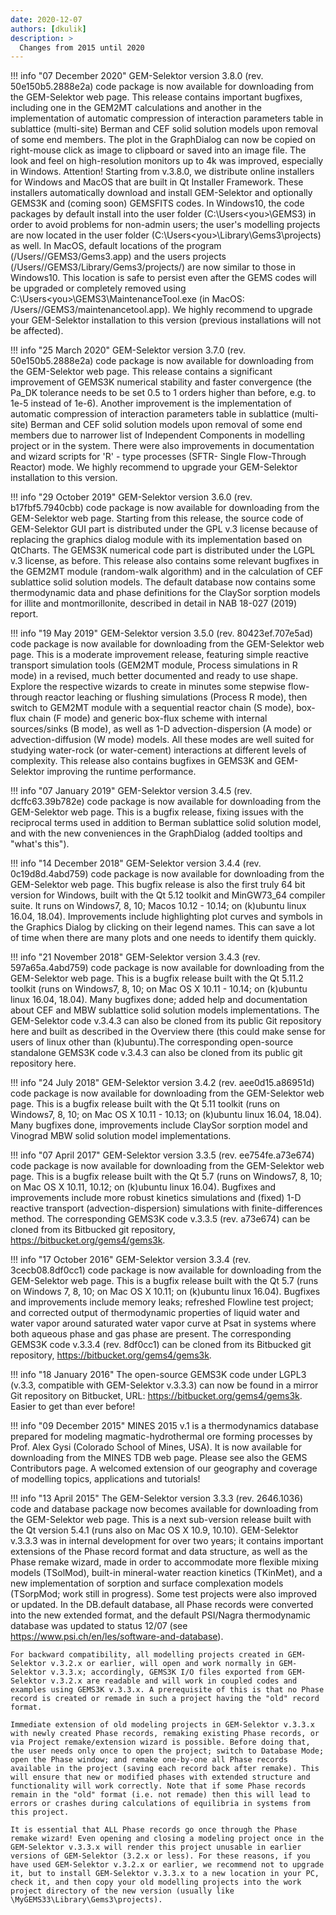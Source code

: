 ```yaml
---
date: 2020-12-07
authors: [dkulik]
description: >
  Changes from 2015 until 2020
---
```


!!! info "07 December 2020"
    GEM-Selektor version 3.8.0 (rev. 50e150b5.2888e2a) code package is now available for downloading from the GEM-Selektor web page. This release contains important bugfixes, including one in the GEM2MT calculations and another in the implementation of automatic compression of interaction parameters table in sublattice (multi-site) Berman and CEF solid solution models upon removal of some end members. The plot in the GraphDialog can now be copied on right-mouse click as image to clipboard or saved into an image file. The look and feel on high-resolution monitors up to 4k was improved, especially in Windows. Attention!  Starting from v.3.8.0, we distribute online installers for Windows and MacOS that are built in Qt Installer Framework. These installers automatically download and install GEM-Selektor and optionally GEMS3K and (coming soon) GEMSFITS codes. In Windows10, the code packages by default install into the user folder (C:\Users\<you>\GEMS3) in order to avoid problems for non-admin users; the user's modelling projects are now located in the user folder (C:\Users\<you>\Library\Gems3\projects\) as well. In MacOS, default locations of the program (/Users/<you>/GEMS3/Gems3.app) and the users projects (/Users/<you>/GEMS3/Library/Gems3/projects/) are now similar to those in Windows10. This location is safe to persist even after the GEMS codes will be upgraded or completely removed using C:\Users\<you>\GEMS3\MaintenanceTool.exe (in MacOS: /Users/<you>/GEMS3/maintenancetool.app). We highly recommend to upgrade your GEM-Selektor installation to this version (previous installations will not be affected).

!!! info "25 March 2020"
    GEM-Selektor version 3.7.0 (rev. 50e150b5.2888e2a) code package is now available for downloading from the GEM-Selektor web page. This release contains a significant improvement of GEMS3K numerical stability and faster convergence (the Pa_DK tolerance needs to be set 0.5 to 1 orders higher than before, e.g. to 1e-5 instead of 1e-6). Another improvement is the implementation of automatic compression of interaction parameters table in sublattice (multi-site) Berman and CEF solid solution models upon removal of some end members due to narrower list of Independent Components in modelling project or in the system. There were also improvements in documentation and wizard scripts for 'R' - type processes (SFTR- Single Flow-Through Reactor) mode. We highly recommend to upgrade your GEM-Selektor installation to this version.

!!! info "29 October 2019"
    GEM-Selektor version 3.6.0 (rev. b17fbf5.7940cbb) code package is now available for downloading from the GEM-Selektor web page. Starting from this release, the source code of GEM-Selektor GUI part is distributed under the GPL v.3 license because of replacing the graphics dialog module with its implementation based on QtCharts. The GEMS3K numerical code part is distributed under the LGPL v.3 license, as before. This release also contains some relevant bugfixes in the GEM2MT module (random-walk algorithm) and in the calculation of CEF sublattice solid solution models. The default database now contains some thermodynamic data and phase definitions for the ClaySor sorption models for illite and montmorillonite, described in detail in NAB 18-027 (2019) report.

!!! info "19 May 2019"
    GEM-Selektor version 3.5.0 (rev. 80423ef.707e5ad) code package is now available for downloading from the GEM-Selektor web page. This is a moderate improvement release, featuring simple reactive transport simulation tools (GEM2MT module, Process simulations in R mode) in a revised, much better documented and ready to use shape. Explore the respective wizards to create in minutes some stepwise flow-through reactor leaching or flushing simulations (Process R mode), then switch to GEM2MT module with a sequential reactor chain (S mode), box-flux chain (F mode) and generic box-flux scheme with internal sources/sinks (B mode), as well as 1-D advection-dispersion (A mode) or advection-diffusion (W mode) models. All these modes are well suited for studying water-rock (or water-cement) interactions at different levels of complexity. This release also contains bugfixes in GEMS3K and GEM-Selektor improving the runtime performance.

!!! info "07 January 2019"
    GEM-Selektor version 3.4.5 (rev. dcffc63.39b782e) code package is now available for downloading from the GEM-Selektor web page. This is a bugfix release, fixing issues with the reciprocal terms used in addition to Berman sublattice solid solution model, and with the new conveniences in the GraphDialog (added tooltips and "what's this").

!!! info "14 December 2018"
    GEM-Selektor version 3.4.4 (rev. 0c19d8d.4abd759) code package is now available for downloading from the GEM-Selektor web page. This bugfix release is also the first truly 64 bit version for Windows, built with the Qt  5.12 toolkit and MinGW73_64 compiler suite. It runs on Windows7, 8, 10; Macos 10.12 - 10.14; on (k)ubuntu linux 16.04, 18.04). Improvements include highlighting plot curves and symbols in the Graphics Dialog by clicking on their legend names. This can save a lot of time when there are many plots and one needs to identify them quickly.

!!! info "21 November 2018"
    GEM-Selektor version 3.4.3 (rev. 597a65a.4abd759) code package is now available for downloading from the GEM-Selektor web page. This is a bugfix release built with the Qt  5.11.2 toolkit (runs on Windows7, 8, 10; on Mac OS X 10.11 - 10.14; on (k)ubuntu linux 16.04, 18.04). Many bugfixes done; added help and documentation about CEF and MBW sublattice solid solution models implementations. The GEM-Selektor code v.3.4.3 can also be cloned from its public Git repository here and built as described in the Overview there (this could make sense for users of linux other than (k)ubuntu).The corresponding open-source standalone GEMS3K code v.3.4.3 can also be cloned from its public git repository here. 

!!! info "24 July 2018"
    GEM-Selektor version 3.4.2 (rev. aee0d15.a86951d) code package is now available for downloading from the GEM-Selektor web page. This is a bugfix release built with the Qt  5.11 toolkit (runs on Windows7, 8, 10; on Mac OS X 10.11 - 10.13; on (k)ubuntu linux 16.04, 18.04). Many bugfixes done, improvements include ClaySor sorption model and Vinograd MBW solid solution model implementations.

!!! info "07 April 2017"
    GEM-Selektor version 3.3.5 (rev. ee754fe.a73e674) code package is now available for downloading from the GEM-Selektor web page. This is a bugfix release built with the Qt  5.7 (runs on Windows7, 8, 10; on Mac OS X 10.11, 10.12; on (k)ubuntu linux 16.04). Bugfixes and improvements include more robust kinetics simulations and (fixed) 1-D reactive transport (advection-dispersion) simulations with finite-differences method. The corresponding GEMS3K code v.3.3.5 (rev. a73e674) can be cloned from its Bitbucked git repository, https://bitbucket.org/gems4/gems3k.

!!! info "17 October 2016"
    GEM-Selektor version 3.3.4 (rev. 3cecb08.8df0cc1) code package is now available for downloading from the GEM-Selektor web page. This is a bugfix release built with the Qt  5.7 (runs on Windows 7, 8, 10; on Mac OS X 10.11; on (k)ubuntu linux 16.04). Bugfixes and improvements include memory leaks; refreshed Flowline test project; and corrected output of thermodynamic properties of liquid water and water vapor around saturated water vapor curve at Psat in systems where both aqueous phase and gas phase are present. The corresponding GEMS3K code v.3.3.4 (rev. 8df0cc1) can be cloned from its Bitbucked git repository, https://bitbucket.org/gems4/gems3k.

!!! info "18 January 2016"
    The open-source GEMS3K code under LGPL3 (v.3.3, compatible with GEM-Selektor v.3.3.3) can now be found in a mirror Git repository on Bitbucket, URL:   https://bitbucket.org/gems4/gems3k. Easier to get than ever before!

!!! info "09 December 2015"
    MINES 2015 v.1 is a thermodynamics database prepared for modeling magmatic-hydrothermal ore forming processes by Prof. Alex Gysi (Colorado School of Mines, USA). It is now available for downloading from the MINES TDB web page. Please see also the GEMS Contributors page. A welcomed extension of our geography and coverage of modelling topics, applications and tutorials!

!!! info "13 April 2015"
    The GEM-Selektor version 3.3.3 (rev. 2646.1036) code and database package now becomes available for downloading from the GEM-Selektor web page. This is a next sub-version release built with the Qt version 5.4.1 (runs also on Mac OS X 10.9, 10.10). GEM-Selektor v.3.3.3 was in internal development for over two years; it contains important extensions of the Phase record format and data structure, as well as the Phase remake wizard, made in order to accommodate more flexible mixing models (TSolMod), built-in mineral-water reaction kinetics (TKinMet), and a new implementation of sorption and surface complexation models (TSorpMod; work still in progress). Some test projects were also improved or updated. In the DB.default database, all Phase records were converted into the new extended format, and the default PSI/Nagra thermodynamic database was updated to status 12/07 (see https://www.psi.ch/en/les/software-and-database).

    For backward compatibility, all modelling projects created in GEM-Selektor v.3.2.x or earlier, will open and work normally in GEM-Selektor v.3.3.x; accordingly, GEMS3K I/O files exported from GEM-Selektor v.3.2.x are readable and will work in coupled codes and examples using GEMS3K v.3.3.x. A prerequisite of this is that no Phase record is created or remade in such a project having the "old" record format.

    Immediate extension of old modeling projects in GEM-Selektor v.3.3.x with newly created Phase records, remaking existing Phase records, or via Project remake/extension wizard is possible. Before doing that, the user needs only once to open the project; switch to Database Mode; open the Phase window; and remake one-by-one all Phase records available in the project (saving each record back after remake). This will ensure that new or modified phases with extended structure and functionality will work correctly. Note that if some Phase records remain in the "old" format (i.e. not remade) then this will lead to errors or crashes during calculations of equilibria in systems from this project.

    It is essential that ALL Phase records go once through the Phase remake wizard! Even opening and closing a modeling project once in the GEM-Selektor v.3.3.x will render this project unusable in earlier versions of GEM-Selektor (3.2.x or less). For these reasons, if you have used GEM-Selektor v.3.2.x or earlier, we recommend not to upgrade it, but to install GEM-Selektor v.3.3.x to a new location in your PC, check it, and then copy your old modelling projects into the work project directory of the new version (usually like \MyGEMS33\Library\Gems3\projects).